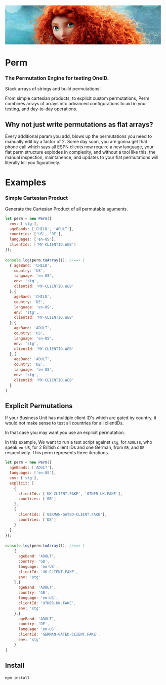 ![Merida](./merida.jpg)
# Perm
### The Permutation Engine for testing OneID.
Stack arrays of strings and build permutations!

From simple cartesian products, to explicit custom permutations, Perm combines arrays of arrays
into advanced configurations to aid in your testing, and day-to-day operations.

## Why not just write permutations as flat arrays?
Every additional param you add, blows up the permutations you need to manually edit by a factor of 2.
Some day soon, you are gonna get that phone call which says all ESPN clients now require a new language,
your flat perm structure explodes in complexity, and without a tool like this, the manual inspection,
maintanence, and updates to your flat permutations will literally kill you figuratively.


# Examples
### Simple Cartesian Product
Generate the Cartesian Product of all permutable aguments.

```javascript
let perm = new Perm({
  env: ['stg'],
  ageBands: ['CHILD', 'ADULT'],
  countries: ['US', 'DE'],
  languages: ['en-US'],
  clientIds: ['MY-CLIENTID.WEB']
});

console.log(perm.toArray()); //==> [
  { ageBand: 'CHILD',
    country: 'US',
    language: 'en-US',
    env: 'stg',
    clientId: 'MY-CLIENTID.WEB'
  },{
    ageBand: 'CHILD',
    country: 'DE',
    language: 'en-US',
    env: 'stg',
    clientId: 'MY-CLIENTID.WEB'
  },{
    ageBand: 'ADULT',
    country: 'US',
    language: 'en-US',
    env: 'stg',
    clientId: 'MY-CLIENTID.WEB'
  },{
    ageBand: 'ADULT',
    country: 'DE',
    language: 'en-US',
    env: 'stg',
    clientId: 'MY-CLIENTID.WEB'
  }
]
```

## Explicit Permutations
If your Business Unit has multiple client ID's which are gated by country, it would not make sense to test all countries for all clientIDs.

In that case you may want you use an explicit permutation.

In this example, We want to run a test script against `stg`, for `ADULT`s, who speak `en-US`,  for 2 British client IDs and one German, from `GB`, and `DE` respectively.
This perm represents three iterations.
```javascript
let perm = new Perm({
  ageBands: ['ADULT'],
  languages: ['en-US'],
  env: ['stg'],
  explicit: [
    {
      clientIds: ['UK-CLIENT.FAKE', 'OTHER-UK.FAKE'],
      countries: ['GB']
    },
    {
      clientIds: ['GERMAN-GATED-CLIENT.FAKE'],
      countries: ['DE']
    }
  ]
});

console.log(perm.toArray()); //==> [
    {
      ageBand: 'ADULT',
      country: 'GB',
      language: 'en-US',
      clientId: 'UK-CLIENT.FAKE',
      env: 'stg'
    },{
      ageBand: 'ADULT',
      country: 'GB',
      language: 'en-US',
      clientId: 'OTHER-UK.FAKE',
      env: 'stg'
    },{
      ageBand: 'ADULT',
      country: 'DE',
      language: 'en-US',
      clientId: 'GERMAN-GATED-CLIENT.FAKE',
      env: 'stg'
    }
]
```

## Install
`npm install`

